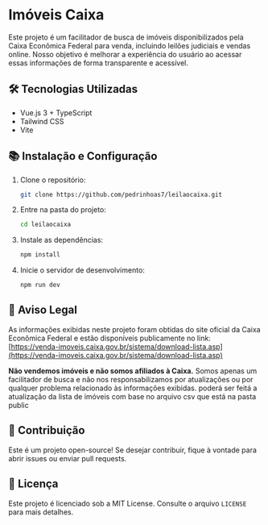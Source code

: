 # Imóveis Caixa

Este projeto é um facilitador de busca de imóveis disponibilizados pela Caixa Econômica Federal para venda, incluindo leilões judiciais e vendas online. Nosso objetivo é melhorar a experiência do usuário ao acessar essas informações de forma transparente e acessível.

## 🛠️ Tecnologias Utilizadas
- Vue.js 3 + TypeScript
- Tailwind CSS
- Vite

## 📚 Instalação e Configuração
1. Clone o repositório:
   ```bash
   git clone https://github.com/pedrinhoas7/leilaocaixa.git
   ```
2. Entre na pasta do projeto:
   ```bash
   cd leilaocaixa
   ```
3. Instale as dependências:
   ```bash
   npm install
   ```
4. Inicie o servidor de desenvolvimento:
   ```bash
   npm run dev
   ```

## 📢 Aviso Legal
As informações exibidas neste projeto foram obtidas do site oficial da Caixa Econômica Federal e estão disponíveis publicamente no link:
[https://venda-imoveis.caixa.gov.br/sistema/download-lista.asp](https://venda-imoveis.caixa.gov.br/sistema/download-lista.asp)

**Não vendemos imóveis e não somos afiliados à Caixa.** Somos apenas um facilitador de busca e não nos responsabilizamos por atualizações ou por qualquer problema relacionado às informações exibidas.
poderá ser feitá a atualização da lista de imóveis com base no arquivo csv que está na pasta public

## 🌟 Contribuição
Este é um projeto open-source! Se desejar contribuir, fique à vontade para abrir issues ou enviar pull requests.

## 🚀 Licença
Este projeto é licenciado sob a MIT License. Consulte o arquivo `LICENSE` para mais detalhes.

